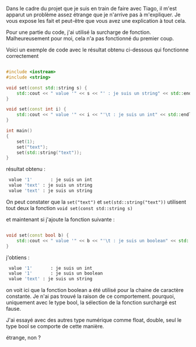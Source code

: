 Dans le cadre du projet que je suis en train de faire avec Tiago, il m'est apparut un problème
assez étrange que je n'arrive pas à m'expliquer. 
Je vous expose les fait et peut-être que vous avez une explication à tout cela.

Pour une partie du code, j'ai utilisé la surcharge de fonction. Malheureusement pour moi, cela n'a pas 
fonctionné du premier coup.

Voici un exemple de code avec le résultat obtenu ci-dessous qui fonctionne correctement


```cpp

#include <iostream>
#include <string>

void set(const std::string s) {
    std::cout << " value '" << s << "' : je suis un string" << std::endl;
}

void set(const int i) {
    std::cout << " value '" << i << "'\t : je suis un int" << std::endl;
}

int main()
{
    set(1);
    set("text");
    set(std::string("text"));
}

```

résultat obtenu :

```bash
 value '1'       : je suis un int
 value 'text' : je suis un string
 value 'text' : je suis un string
```

On peut constater que la ```set("text")``` et ```set(std::string("text"))``` utilisent tout deux 
la fonction ```void set(const std::string s)```

et maintenant si j'ajoute la fonction suivante :

```cpp

void set(const bool b) {
    std::cout << " value '" << b << "'\t : je suis un boolean" << std::endl;
}

```

j'obtiens :

```bash
 value '1'       : je suis un int
 value '1'       : je suis un boolean
 value 'text' : je suis un string
```

on voit ici que la fonction boolean a été utilisé pour la chaine de caractère constante.
Je n'ai pas trouvé la raison de ce comportement. pourquoi, uniquement avec le type bool, 
la sélection de la fonction surchargé est fause.

J'ai essayé avec des autres type numérique comme float, double, seul le type bool se comporte de
cette manière.

étrange, non ?

